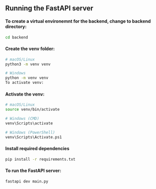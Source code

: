 ## Running the FastAPI server

#### To create a virtual environemnt for the backend, change to backend directory:
```sh 
cd backend
```

#### Create the venv folder:
```sh
# macOS/Linux
python3 -m venv venv  

# Windows
python -m venv venv
To activate venv:
```

#### Activate the venv:
```sh
# macOS/Linux
source venv/bin/activate  

# Windows (CMD)
venv\Scripts\activate  

# Windows (PowerShell)
venv\Scripts\Activate.ps1
```

#### Install required dependencies
```sh
pip install -r requirements.txt
```

#### To run the FastAPI server:
```sh
fastapi dev main.py
```
